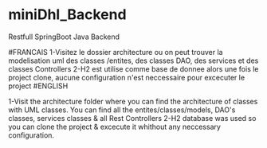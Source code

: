 # miniDhl_Backend
Restfull SpringBoot Java Backend 

#FRANCAIS
1-Visitez le dossier architecture ou on peut trouver la modelisation uml des classes /entites, des classes DAO, des services et des classes Controllers
2-H2 est utilise comme base de donnee alors une fois le project clone, aucune configuration n'est neccessaire pour excecuter le project
#ENGLISH

1-Visit the architecture folder where you can find the architecture of classes with UML classes. You can find all the entites/classes/models, DAO's classes, services classes & all Rest Controllers
2-H2 database was used so you can clone the project & excecute it whithout any neccessary configuration.
